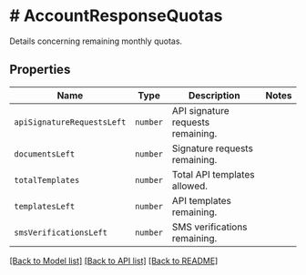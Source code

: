 # # AccountResponseQuotas

Details concerning remaining monthly quotas.

## Properties

Name | Type | Description | Notes
------------ | ------------- | ------------- | -------------
| `apiSignatureRequestsLeft` | ```number``` |  API signature requests remaining.  |  |
| `documentsLeft` | ```number``` |  Signature requests remaining.  |  |
| `totalTemplates` | ```number``` |  Total API templates allowed.  |  |
| `templatesLeft` | ```number``` |  API templates remaining.  |  |
| `smsVerificationsLeft` | ```number``` |  SMS verifications  remaining.  |  |

[[Back to Model list]](../../README.md#models) [[Back to API list]](../../README.md#endpoints) [[Back to README]](../../README.md)
